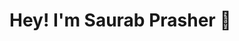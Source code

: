 # Hey! I'm Saurab Prasher 🚀

<!--
**saurab015/saurab015** is a ✨ _special_ ✨ repository because its `README.md` (this file) appears on your GitHub profile.

[![Saurab's GitHub stats](https://github-readme-stats.vercel.app/api?username=saurab015)](https://github.com/saurab015/github-readme-stats)
[![Saurab's GitHub stats](https://github-readme-stats.vercel.app/api?username=saurab015)](https://github.com/anuraghazra/github-readme-stats)

Here are some ideas to get you started:

- 🔭 I’m currently working on ...
- 🌱 I’m currently learning ...
- 👯 I’m looking to collaborate on ...
- 🤔 I’m looking for help with ...
- 💬 Ask me about ...
- 📫 How to reach me: ...
- 😄 Pronouns: ...
- ⚡ Fun fact: ...
-->
